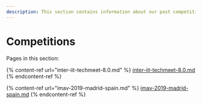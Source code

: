 ```yaml
---
description: This section contains information about our past competitions
---
```


# Competitions

Pages in this section:

{% content-ref url="inter-iit-techmeet-8.0.md" %}
[inter-iit-techmeet-8.0.md](inter-iit-techmeet-8.0.md)
{% endcontent-ref %}

{% content-ref url="imav-2019-madrid-spain.md" %}
[imav-2019-madrid-spain.md](imav-2019-madrid-spain.md)
{% endcontent-ref %}


